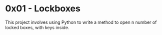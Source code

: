 # 0x01 - Lockboxes

This project involves using Python to write a method to open n number of locked boxes, with keys inside.